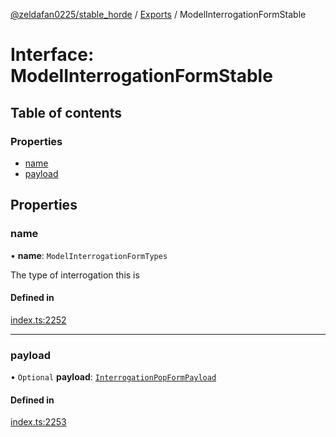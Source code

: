 [@zeldafan0225/stable_horde](../../readme.md) / [Exports](../modules.md) / ModelInterrogationFormStable

# Interface: ModelInterrogationFormStable

## Table of contents

### Properties

- [name](ModelInterrogationFormStable.md#name)
- [payload](ModelInterrogationFormStable.md#payload)

## Properties

### name

• **name**: `ModelInterrogationFormTypes`

The type of interrogation this is

#### Defined in

[index.ts:2252](https://github.com/MrlolDev/stable_horde/blob/3c66504/index.ts#L2252)

___

### payload

• `Optional` **payload**: [`InterrogationPopFormPayload`](InterrogationPopFormPayload.md)

#### Defined in

[index.ts:2253](https://github.com/MrlolDev/stable_horde/blob/3c66504/index.ts#L2253)
